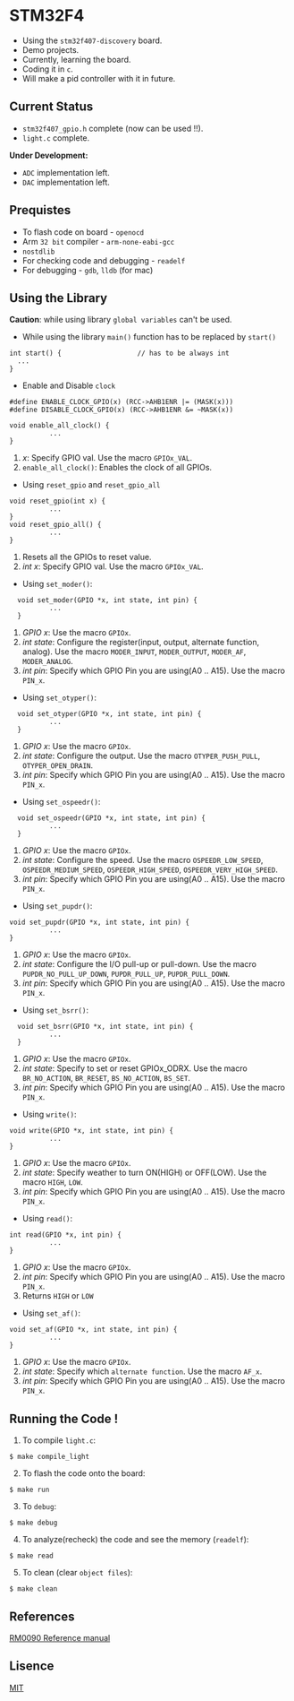 # STM32F4
* Using the `stm32f407-discovery` board.
* Demo projects.
* Currently, learning the board.
* Coding it in `c`.
* Will make a pid controller with it in future.

## Current Status
* `stm32f407_gpio.h` complete (now can be used !!). 
* `light.c` complete.

**Under Development:**
* `ADC` implementation left.
* `DAC` implementation left.

## Prequistes
* To flash code on board - `openocd`
* Arm `32 bit` compiler - `arm-none-eabi-gcc`
* `nostdlib`
* For checking code and debugging - `readelf`
* For debugging - `gdb`, `lldb` (for mac)

## Using the Library
**Caution**: while using library `global variables` can't be used.
* While using the library `main()` function has to be replaced by `start()`
```
int start() {                   // has to be always int
  ...
}
```
* Enable and Disable `clock`
```
#define ENABLE_CLOCK_GPIO(x) (RCC->AHB1ENR |= (MASK(x)))
#define DISABLE_CLOCK_GPIO(x) (RCC->AHB1ENR &= ~MASK(x))

void enable_all_clock() {
          ...
}
```
1. *x*: Specify GPIO val. Use the macro `GPIOx_VAL`.
2. `enable_all_clock()`: Enables the clock of all GPIOs.
* Using `reset_gpio` and `reset_gpio_all`
```
void reset_gpio(int x) {
          ...
}
void reset_gpio_all() {
          ...
}
```
1. Resets all the GPIOs to reset value.
2. *int x*: Specify GPIO val. Use the macro `GPIOx_VAL`.
* Using `set_moder()`:
```
  void set_moder(GPIO *x, int state, int pin) {
          ...
  }
```
1. *GPIO *x**: Use the macro `GPIOx`.
2. *int state*: Configure the register(input, output, alternate function, analog). Use the macro `MODER_INPUT`, `MODER_OUTPUT`, `MODER_AF`, `MODER_ANALOG`.
3. *int pin*: Specify which GPIO Pin you are using(A0 .. A15). Use the macro `PIN_x`.

* Using `set_otyper()`:
```
  void set_otyper(GPIO *x, int state, int pin) {
          ...
  }
```
1. *GPIO *x**: Use the macro `GPIOx`.
2. *int state*: Configure the output. Use the macro `OTYPER_PUSH_PULL`, `OTYPER_OPEN_DRAIN`.
3. *int pin*: Specify which GPIO Pin you are using(A0 .. A15). Use the macro `PIN_x`.

* Using `set_ospeedr()`:
```
  void set_ospeedr(GPIO *x, int state, int pin) {
          ...
  }
```
1. *GPIO *x**: Use the macro `GPIOx`.
2. *int state*: Configure the speed. Use the macro `OSPEEDR_LOW_SPEED`, `OSPEEDR_MEDIUM_SPEED`, `OSPEEDR_HIGH_SPEED`, `OSPEEDR_VERY_HIGH_SPEED`.
3. *int pin*: Specify which GPIO Pin you are using(A0 .. A15). Use the macro `PIN_x`.

* Using `set_pupdr()`:
```
void set_pupdr(GPIO *x, int state, int pin) {
          ...
}
```
1. *GPIO *x**: Use the macro `GPIOx`.
2. *int state*: Configure the I/O pull-up or pull-down. Use the macro `PUPDR_NO_PULL_UP_DOWN`, `PUPDR_PULL_UP`, `PUPDR_PULL_DOWN`.
3. *int pin*: Specify which GPIO Pin you are using(A0 .. A15). Use the macro `PIN_x`.

* Using `set_bsrr()`:
```
  void set_bsrr(GPIO *x, int state, int pin) {
          ...
  }
```
1. *GPIO *x**: Use the macro `GPIOx`.
2. *int state*: Specify to set or reset GPIOx_ODRX. Use the macro `BR_NO_ACTION`, `BR_RESET`, `BS_NO_ACTION`, `BS_SET`.
3. *int pin*: Specify which GPIO Pin you are using(A0 .. A15). Use the macro `PIN_x`.

* Using `write()`:
```
void write(GPIO *x, int state, int pin) {
          ...
}
```
1. *GPIO *x**: Use the macro `GPIOx`.
2. *int state*: Specify weather to turn ON(HIGH) or OFF(LOW). Use the macro `HIGH`, `LOW`.
3. *int pin*: Specify which GPIO Pin you are using(A0 .. A15). Use the macro `PIN_x`.

* Using `read()`:
```
int read(GPIO *x, int pin) {
          ...
}
```
1. *GPIO *x**: Use the macro `GPIOx`.
2. *int pin*: Specify which GPIO Pin you are using(A0 .. A15). Use the macro `PIN_x`.
3. Returns `HIGH` or `LOW`

* Using `set_af()`:
```
void set_af(GPIO *x, int state, int pin) {
          ...
}
```
1. *GPIO *x**: Use the macro `GPIOx`.
2. *int state*: Specify which `alternate function`. Use the macro `AF_x`.
3. *int pin*: Specify which GPIO Pin you are using(A0 .. A15). Use the macro `PIN_x`.
  
## Running the Code !
1. To compile `light.c`:
```
$ make compile_light
```
2. To flash the code onto the board:
```
$ make run
```
3. To `debug`:
```
$ make debug
```
4. To analyze(recheck) the code and see the memory (`readelf`):
```
$ make read
```
5. To clean (clear `object files`):
```
$ make clean
```

## References
[RM0090 Reference manual](https://www.st.com/resource/en/reference_manual/rm0090-stm32f405415-stm32f407417-stm32f427437-and-stm32f429439-advanced-armbased-32bit-mcus-stmicroelectronics.pdf)

## Lisence
[MIT](https://github.com/vtarale/STM32F4/blob/main/LICENSE)
